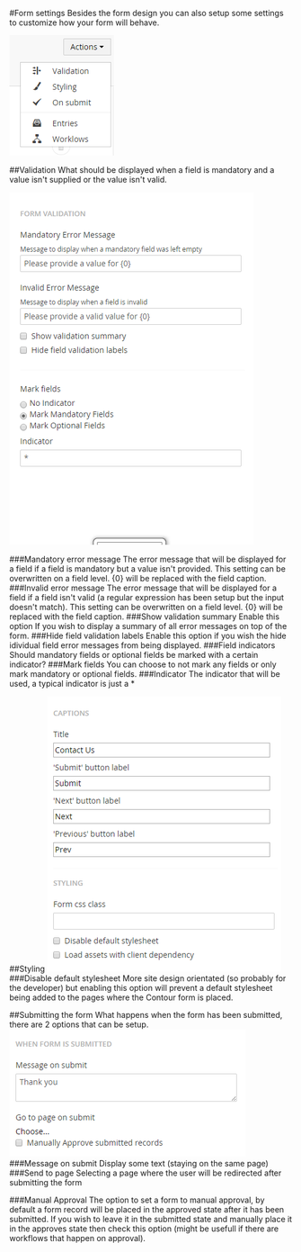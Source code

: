 #Form settings
Besides the form design you can also setup some settings to customize how your form will behave.

![Form settings dialog](FormSettings.png)

##Validation
What should be displayed when a field is mandatory and a value isn't supplied or the value isn't valid.

![Form settings validation](FormSettingsValidation.png)

###Mandatory error message
The error message that will be displayed for a field if a field is mandatory but a value isn't provided. This setting can be overwritten on a field level. {0} will be replaced with the field caption.
###Invalid error message
The error message that will be displayed for a field if a field isn't valid (a regular expression has been setup but the input doesn't match). This setting can be overwritten on a field level. {0} will be replaced with the field caption.
###Show validation summary
Enable this option If you wish to display a summary of all error messages on top of the form.
###Hide field validation labels
Enable this option if you wish the hide idividual field error messages from being displayed.
###Field indicators
Should mandatory fields or optional fields be marked with a certain indicator?
###Mark fields
You can choose to not mark any fields or only mark mandatory or optional fields.
###Indicator
The indicator that will be used, a typical indicator is just a *

##Styling
![Form settings stylesheet](FormSettingsStyling.png)
###Disable default stylesheet
More site design orientated (so probably for the developer) but enabling this option will prevent a default stylesheet being added to the pages where the Contour form is placed.

##Submitting the form
What happens when the form has been submitted, there are 2 options that can be setup.
![Form settings submitting the form](FormSettingsOnSubmit.png)
###Message on submit
Display some text (staying on the same page)
###Send to page
Selecting a page where the user will be redirected after submitting the form

###Manual Approval
The option to set a form to manual approval, by default a form record will be placed in the approved state after it has been submitted. If you wish to leave it in the submitted state and manually place it in the approves state then check this option (might be usefull if there are workflows that happen on approval).

